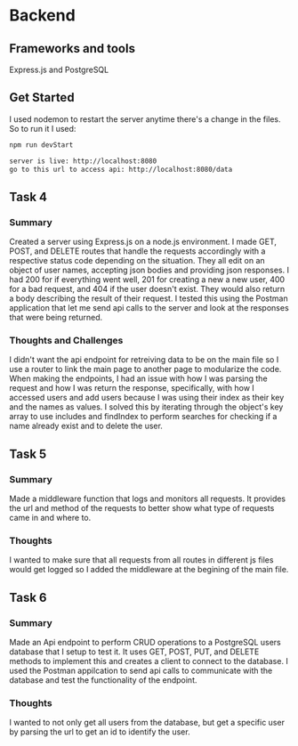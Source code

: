 # Backend

## Frameworks and tools
Express.js and PostgreSQL

## Get Started
I used nodemon to restart the server anytime there's a change in the files. So to run it I used:

```bash
npm run devStart

server is live: http://localhost:8080
go to this url to access api: http://localhost:8080/data
```



## Task 4

### Summary
Created a server using Express.js on a node.js environment. I made GET, POST, and DELETE routes that handle the requests accordingly with a respective status code depending on the situation. They all edit on an object of user names, accepting json bodies and providing json responses. I had 200 for if everything went well, 201 for creating a new a new user, 400 for a bad request, and 404 if the user doesn't exist. They would also return a body describing the result of their request. I tested this using the Postman application that let me send api calls to the server and look at the responses that were being returned.

### Thoughts and Challenges
I didn't want the api endpoint for retreiving data to be on the main file so I use a router to link the main page to another page to modularize the code. When making the endpoints, I had an issue with how I was parsing the request and how I was return the response, specifically, with how I accessed users and add users because I was using their index as their key and the names as values. I solved this by iterating through the object's key array to use includes and findIndex to perform searches for checking if a name already exist and to delete the user.


## Task 5

### Summary
Made a middleware function that logs and monitors all requests. It provides the url and method of the requests to better show what type of requests came in and where to.

### Thoughts
I wanted to make sure that all requests from all routes in different js files would get logged so I added the middleware at the begining of the main file.

## Task 6

### Summary

Made an Api endpoint to perform CRUD operations to a PostgreSQL users database that I setup to test it. It uses GET, POST, PUT, and DELETE methods to implement this and creates a client to connect to the database. I used the Postman appilcation to send api calls to communicate with the database and test the functionality of the endpoint.

### Thoughts
I wanted to not only get all users from the database, but get a specific user by parsing the url to get an id to identify the user.
